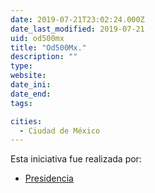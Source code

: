 ```yaml
---
date: 2019-07-21T23:02:24.000Z
date_last_modified: 2019-07-21
uid: od500mx
title: "Od500Mx."
description: ""
type: 
website: 
date_ini: 
date_end: 
tags:

cities: 
  - Ciudad de México
---
```


Esta iniciativa fue realizada por:

- [Presidencia](/organizaciones/presidencia)
